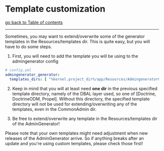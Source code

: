 # Template customization

[go back to Table of contents][back-to-index]

-----

Sometimes, you may want to extend/overwrite some of the generator templates in the Resources/templates dir. 
This is quite easy, but you will have to do some steps.

1. First, you will need to add the template you will be using to the admingenerator config
```yaml
# config.yml
admingenerator_generator:
  templates_dirs: [ "%kernel.project_dir%/app/Resources/AdmingeneratorGeneratorBundle/templates" ]
```

2. Keep in mind that you will at least need **one dir** in the previous specified template directory, namely of the 
DBAL layer used, so one of [Doctrine, DoctrineODM, Propel].
Without this directory, the specified template directory will not be used for extending/overwriting any of the 
templates, even in the CommonAdmin dir.

3. Be free to extend/overwrite any template in the Resources/templates dir of the AdminGenerator!

Please note that your own templates might need adjustment when new releases of the AdminGenerator arrive. So if anything 
breaks after an update and you're using custom templates, please check those first!


[back-to-index]: ../documentation.md
